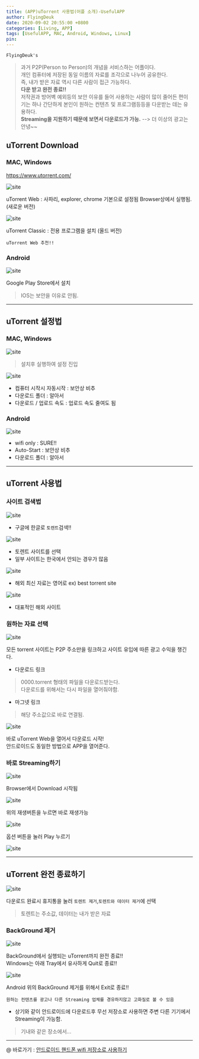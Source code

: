 ```yaml
---
title: (APP)uTorrent 사용법(어플 소개)-UsefulAPP
author: FlyingDeuk
date: 2020-09-02 20:55:00 +0800
categories: [Living, APP]
tags: [UsefulAPP, MAC, Android, Windows, Linux]
pin:
---
```


`FlyingDeuk's`
> 과거 P2P(Person to Person)의 개념을 서비스하는 어플이다. <br>
개인 컴퓨터에 저장된 동일 이름의 자료를 조각으로 나누어 공유한다. <br>
즉, 내가 받은 자료 역시 다른 사람이 접근 가능하다. <br>
__다운 받고 완전 종료!!__ <br>
저작권과 방어벽 예외등의 보안 이유를 들어 사용하는 사람이 많이 줄어든 편이기는 하나 간단하게 본인이 원하는 컨텐츠 및 프로그램등등을 다운받는 데는 유용하다. <br>
__Streaming을 지원하기 때문에 보면서 다운로드가 가능.__ --> 더 이상의 광고는 안녕~~ <br>


## uTorrent Download

### MAC, Windows

<https://www.utorrent.com/>

![site](/img/living/utorrent/download.jpg)

uTorrent Web : 사파리, explorer, chrome 기본으로 설정됨 Browser상에서 실행됨. (새로운 버전)

![site](/img/living/utorrent/download_1.jpg)

uTorrent Classic : 전용 프로그램을 설치 (올드 버전)

`uTorrent Web 추천!!`

### Android

![site](/img/living/utorrent/download_2.jpg)

Google Play Store에서 설치

>IOS는 보안을 이유로 안됨.

----------

## uTorrent 설정법
### MAC, Windows
![site](/img/living/utorrent/set.jpg)
>설치후 실행하여 설정 진입

![site](/img/living/utorrent/set_1.jpg)

- 컴퓨터 시작시 자동시작 : 보안상 비추
- 다운로드 폴더 : 알아서
- 다운로드 / 업로드 속도 : 업로드 속도 줄여도 됨

### Android

![site](/img/living/utorrent/and_set.jpg)
- wifi only : SURE!!
- Auto-Start : 보안상 비추
- 다운로드 폴더 : 알아서

----
## uTorrent 사용법
### 사이트 검색법
![site](/img/living/utorrent/site.jpg)
- 구글에 한글로 `토렌트`검색!!

![site](/img/living/utorrent/site_1.jpg)
- 토렌트 사이트를 선택
- 일부 사이트는 한국에서 안되는 경우가 많음

![site](/img/living/utorrent/site_2.jpg)
- 해외 최신 자료는 영어로 ex) best torrent site

![site](/img/living/utorrent/site_3.jpg)
- 대표적인 해외 사이트

### 원하는 자료 선택
![site](/img/living/utorrent/magnet.jpg)

모든 torrent 사이트는 P2P 주소만을 링크하고 사이트 유입에 따른 광고 수익을 챙긴다.

- 다운로드 링크
>0000.torrent 형태의 파일을 다운로드받는다.  <br>
다운로드를 위해서는 다시 파일을 열어줘야함.

- 마그넷 링크
>해당 주소값으로 바로 연결됨.

![site](/img/living/utorrent/magnet_1.jpg)

바로 uTorrent Web을 열어서 다운로드 시작!
<br>
안드로이드도 동일한 방법으로 APP을 열어준다.

### 바로 Streaming하기
![site](/img/living/utorrent/play.jpg)

Browser에서 Download 시작됨 <br>

![site](/img/living/utorrent/play_1.jpg)

위의 재생버튼을 누르면 바로 재생가능

![site](/img/living/utorrent/and_play.jpg)

옵션 버튼을 눌러 Play 누르기

![site](/img/living/utorrent/and_play_1.jpg)

-----
## uTorrent 완전 종료하기

![site](/img/living/utorrent/trash.jpg)

다운로드 완료시 휴지통을 눌러 `토렌트 제거`,`토렌트와 데이터 제거`에 선택
>토렌트는 주소값, 데이터는 내가 받은 자료

### BackGround 제거

![site](/img/living/utorrent/quit.jpg)

BackGround에서 실행되는 uTorrent까지 완전 종료!!<br>
Windows는 아래 Tray에서 유사하게 Quit로 종료!!

![site](/img/living/utorrent/and_quit.jpg)

Android 위의 BackGround 제거를 위해서 Exit로 종료!!

`원하는 컨텐츠를 광고나 다른 Streaming 업체를 경유하지않고 고화질로 볼 수 있음`
- 상기와 같이 안드로이드에 다운로드후 무선 저장소로 사용하면 주변 다른 기기에서 Streaming이 가능함.
>기내와 같은 장소에서...

-----
@ 바로가기 : [안드로이드 핸드폰 wifi 저장소로 사용하기](/posts/UsingHotspot/)
